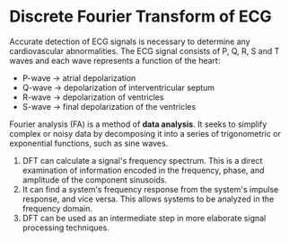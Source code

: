 # Discrete Fourier Transform of ECG

Accurate detection of ECG signals is necessary to determine any cardiovascular abnormalities. The ECG signal consists of P, Q, R, S and T waves and each wave represents a function of the heart: 
* P-wave -> atrial depolarization 
* Q-wave -> depolarization of interventricular septum
* R-wave -> depolarization of ventricles 
* S-wave -> final depolarization of the ventricles


Fourier analysis (FA) is a method of **data analysis**. It seeks to simplify complex or noisy data by decomposing it into a series of trigonometric or exponential functions, such as sine waves. 
1)	DFT can calculate a signal's frequency spectrum. This is a direct examination of information encoded in the frequency, phase, and amplitude of the component sinusoids. 
2)	It can find a system's frequency response from the system's impulse response, and vice versa. This allows systems to be analyzed in the frequency domain. 
3)	DFT can be used as an intermediate step in more elaborate signal processing techniques. 
